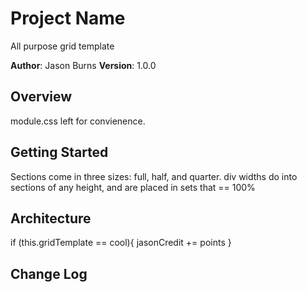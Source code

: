 # Project Name

All purpose grid template

**Author**: Jason Burns
**Version**: 1.0.0

## Overview

module.css left for convienence.

## Getting Started
Sections come in three sizes: full, half, and quarter.
div widths do into sections of any height, and are placed in sets that == 100%

## Architecture

if (this.gridTemplate == cool){
  jasonCredit += points
}

## Change Log